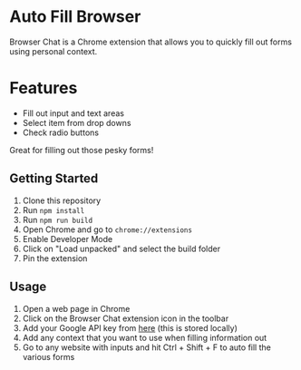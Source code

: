 # Auto Fill Browser

Browser Chat is a Chrome extension that allows you to quickly fill out forms
using personal context.

# Features

- Fill out input and text areas
- Select item from drop downs
- Check radio buttons

Great for filling out those pesky forms!

## Getting Started

1. Clone this repository
2. Run `npm install`
3. Run `npm run build`
4. Open Chrome and go to `chrome://extensions`
5. Enable Developer Mode
6. Click on "Load unpacked" and select the build folder
7. Pin the extension

## Usage

1. Open a web page in Chrome
2. Click on the Browser Chat extension icon in the toolbar
3. Add your Google API key from [here](https://aistudio.google.com/app/apikey)
   (this is stored locally)
4. Add any context that you want to use when filling information out
5. Go to any website with inputs and hit Ctrl + Shift + F to auto fill the
   various forms
